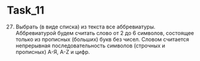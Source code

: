 # Task_11
27.	Выбрать (в виде списка) из текста все аббревиатуры. Аббревиатурой будем считать слово от 2 до 6 символов, состоящее только из прописных (больших) букв без чисел. Словом считается непрерывная последовательность символов (строчных и прописных) А-Я, A-Z и цифр.
